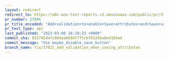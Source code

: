 ```yaml
---
layout: redirect
redirect_to: https://a8c-woo-test-reports.s3.amazonaws.com/public/pr/37046/api/index.html
pr_number: 37046
pr_title_encoded: "Add+validation+to+enable+Save+attributes+and+Save+variations+buttons"
pr_test_type: api
last_published: "2023-03-08 16:10:23 +0000"
commit_sha: 932745defc86daabb9df7f5cbf0226ba8e4164a4
commit_message: "Use maybe_disable_save_button"
branch_name: fix/37021_add_validation_when_saving_attributes
---
```

